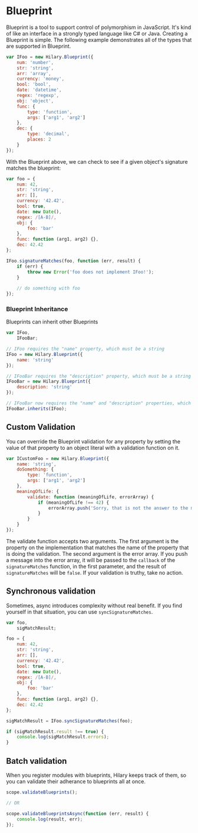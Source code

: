 Blueprint
==========

Blueprint is a tool to support control of polymorphism in JavaScript. It's kind of like an interface in a strongly typed language like C# or Java. Creating a Blueprint is simple. The following example demonstrates all of the types that are supported in Blueprint.

```JavaScript
var IFoo = new Hilary.Blueprint({
    num: 'number',
    str: 'string',
    arr: 'array',
    currency: 'money',
    bool: 'bool',
    date: 'datetime',
    regex: 'regexp',
    obj: 'object',
    func: {
        type: 'function',
        args: ['arg1', 'arg2']
    },
    dec: {
        type: 'decimal',
        places: 2
    }
});
```

With the Blueprint above, we can check to see if a given object's signature matches the blueprint:

```JavaScript
var foo = {
    num: 42,
    str: 'string',
    arr: [],
    currency: '42.42',
    bool: true,
    date: new Date(),
    regex: /[A-B]/,
    obj: {
        foo: 'bar'
    },
    func: function (arg1, arg2) {},
    dec: 42.42
};

IFoo.signatureMatches(foo, function (err, result) {
    if (err) {
        throw new Error('foo does not implement IFoo!');
    }
    
    // do something with foo
});
```

### Blueprint Inheritance
Blueprints can inherit other Blueprints

```JavaScript
var IFoo,
    IFooBar;

// IFoo requires the "name" property, which must be a string
IFoo = new Hilary.Blueprint({
    name: 'string'
});

// IFooBar requires the "description" property, which must be a string
IFooBar = new Hilary.Blueprint({
    description: 'string'
});

// IFooBar now requires the "name" and "description" properties, which must be strings
IFooBar.inherits(IFoo);
```


## Custom Validation
You can override the Blueprint validation for any property by setting the value of that property to an object literal with a validation function on it.

```JavaScript
var ICustomFoo = new Hilary.Blueprint({
    name: 'string',
    doSomething: {
        type: 'function',
        args: ['arg1', 'arg2']
    },
    meaningOfLife: {
        validate: function (meaningOfLife, errorArray) {
            if (meaningOfLife !== 42) {
                errorArray.push('Sorry, that is not the answer to the meaning of life, the universe and everything');
            }
        }
    }
});
```

The validate function accepts two arguments. The first argument is the property on the implementation that matches the name of the property that is doing the validation. The second argument is the error array. If you push a message into the error array, it will be passed to the ``callback`` of the ``signatureMatches`` function, in the first parameter, and the result of ``signatureMatches`` will be ``false``. If your validation is truthy, take no action.

## Synchronous validation
Sometimes, async introduces complexity without real benefit. If you find yourself in that situation, you can use ``syncSignatureMatches``.

```JavaScript
var foo,
    sigMatchResult;

foo = {
    num: 42,
    str: 'string',
    arr: [],
    currency: '42.42',
    bool: true,
    date: new Date(),
    regex: /[A-B]/,
    obj: {
        foo: 'bar'
    },
    func: function (arg1, arg2) {},
    dec: 42.42
};

sigMatchResult = IFoo.syncSignatureMatches(foo);

if (sigMatchResult.result !== true) {
    console.log(sigMatchResult.errors);
}
```

## Batch validation
When you register modules with blueprints, Hilary keeps track of them, so you can validate their adherance to blueprints all at once.

```JavaScript
scope.validateBlueprints();

// OR

scope.validateBlueprintsAsync(function (err, result) {
    console.log(result, err);
});
```
